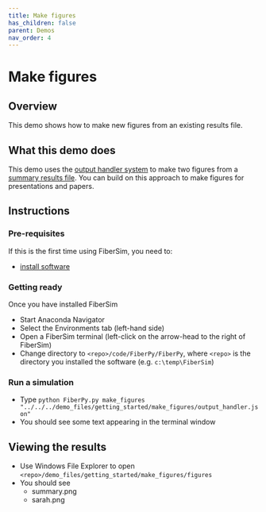 ```yaml
---
title: Make figures
has_children: false
parent: Demos
nav_order: 4
---
```


# Make figures

## Overview

This demo shows how to make new figures from an existing results file.

## What this demo does

This demo uses the [output handler system](../../structures/output_handler.html) to make two figures from a [summary results file](../../structures/summary_results.html). You can build on this approach to make figures for presentations and papers.

## Instructions

### Pre-requisites

If this is the first time using FiberSim, you need to:
+ [install software](../../installation/installation.html)

### Getting ready

Once you have installed FiberSim
+ Start Anaconda Navigator
+ Select the Environments tab (left-hand side)
+ Open a FiberSim terminal (left-click on the arrow-head to the right of FiberSim)
+ Change directory to `<repo>/code/FiberPy/FiberPy`, where `<repo>` is the directory you installed the software (e.g. `c:\temp\FiberSim`)

### Run a simulation

+ Type `python FiberPy.py make_figures "../../../demo_files/getting_started/make_figures/output_handler.json"`
+ You should see some text appearing in the terminal window

## Viewing the results

+ Use Windows File Explorer to open `<repo>/demo_files/getting_started/make_figures/figures`
+ You should see
  + summary.png
  + sarah.png
